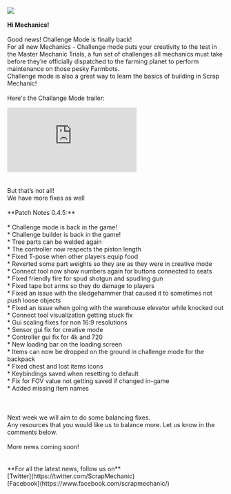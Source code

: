 ![](https://cdn.akamai.steamstatic.com/steamcommunity/public/images/clans//11471984/bf8fe6dd231919b6ab602786179ced1ac45bb338.png)<br/>
<br/>
**Hi Mechanics!**<br/>
<br/>
Good news! Challenge Mode is finally back!<br/>
For all new Mechanics - Challenge mode puts your creativity to the test in the Master Mechanic Trials, a fun set of challenges all mechanics must take before they’re officially dispatched to the farming planet to perform maintenance on those pesky Farmbots. <br/>
Challenge mode is also a great way to learn the basics of building in Scrap Mechanic!<br/>
<br/>
Here's the Challange Mode trailer: <br/>
<iframe src="https://www.youtube.com/embed/bGMGSkqjSqQ" frameborder="0" allow="accelerometer; autoplay; clipboard-write; encrypted-media; gyroscope; picture-in-picture; web-share" allowfullscreen></iframe><br/>
<br/>
<br/>
But that’s not all! <br/>
We have more fixes as well<br/>
<br/>
**Patch Notes 0.4.5:**<br/>
<br/>
* Challenge mode is back in the game!<br/>
* Challenge builder is back in the game!<br/>
* Tree parts can be welded again<br/>
* The controller now respects the piston length<br/>
* Fixed T-pose when other players equip food<br/>
* Reverted some part weights so they are as they were in creative mode<br/>
* Connect tool now show numbers again for buttons connected to seats<br/>
* Fixed friendly fire for spud shotgun and spudling gun<br/>
* Fixed tape bot arms so they do damage to players<br/>
* Fixed an issue with the sledgehammer that caused it to sometimes not push loose objects<br/>
* Fixed an issue when going with the warehouse elevator while knocked out<br/>
* Connect tool visualization getting stuck fix<br/>
* Gui scaling fixes for non 16:9 resolutions<br/>
* Sensor gui fix for creative mode<br/>
* Controller gui fix for 4k and 720<br/>
* New loading bar on the loading screen<br/>
* Items can now be dropped on the ground in challenge mode for the backpack<br/>
* Fixed chest and lost items icons<br/>
* Keybindings saved when resetting to default<br/>
* Fix for FOV value not getting saved if changed in-game<br/>
* Added missing item names<br/><br/>
<br/>
<br/>
Next week we will aim to do some balancing fixes. <br/>
Any resources that you would like us to balance more. Let us know in the comments below. <br/>
<br/>
More news coming soon!<br/>
<br/>
<br/>
**For all the latest news, follow us on**<br/>
[Twitter](https://twitter.com/ScrapMechanic)<br/>
[Facebook](https://www.facebook.com/scrapmechanic/)